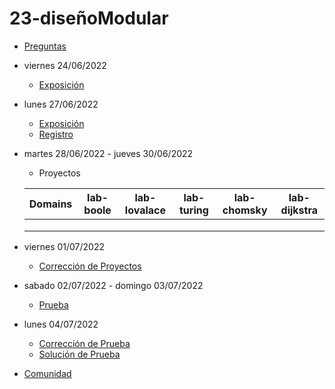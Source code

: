 # 23-diseñoModular

- [Preguntas](https://escuela.it/master-programacion-diseno-software)
- viernes 24/06/2022
  - [Exposición](https://escuela.it/master-programacion-diseno-software)
- lunes 27/06/2022
  - [Exposición](https://escuela.it/master-programacion-diseno-software)
  - [Registro](https://forms.gle/pA2QvsW32P4KtTD77)
- martes 28/06/2022 - jueves 30/06/2022
  - Proyectos
  
  |Domains|lab-boole|lab-lovalace|lab-turing|lab-chomsky|lab-dijkstra|
  |-------|---------|------------|----------|-----------|--------------|
  |       |         |            |          |           |              |
  |       |         |            |          |           |              |
  |       |         |            |          |           |              |
- viernes 01/07/2022
  - [Corrección de Proyectos](https://escuela.it/master-programacion-diseno-software)
- sabado 02/07/2022 - domingo 03/07/2022
  - [Prueba](https://forms.gle/hB9UJoN2PYiexctH8)
- lunes 04/07/2022
  - [Corrección de Prueba](https://escuela.it/master-programacion-diseno-software)
  - [Solución de Prueba](https://docs.google.com/spreadsheets/d/1Uwtqa5VdD5wK2X7eLgkS6_th16aPnsW8pa5Ft2TyLPo/edit#gid=0)
- [Comunidad](https://app.slack.com/client/T02S3KYD464/C02TYPZBU2Y)